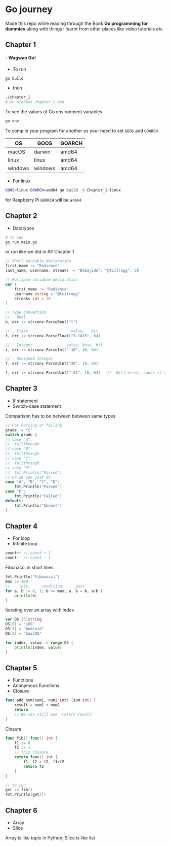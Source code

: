 # Go journey
Made this repo while reading through the Book **Go programming for dummies** along with things i learnt from other places like video tutorials etc


## Chapter 1
#### - Wagwan Go!
- To run
```sh
go build
```
- then
```sh
./chapter_1
# on Windows chapter_1.exe
```

To see the values of Go environment variables
```sh
go env
```

To compile your program for another os your need to set `GOOS` and `GOARCH`

OS      | GOOS     | GOARCH
--------|----------|------
macOS   | darwin   | amd64
linux   | linux    | amd64
windows | windows  | amd64

- For linux
```sh
GOOS=linux GOARCH=amd64 go build -0 Chapter_1-linux
```
for Raspberry Pi `GOARCH` will be `arm64`


## Chapter 2
- Datatypes

```sh
# To run
go run main.go
```
or run like we did in ## Chapter 1

```go
// Short variable declaration
first_name := "Radiance"
last_name, username, streaks := "Babajide", "@tcitrogg", 20
```

```go
// Multiple variable declaration
var (
    first_name := "Radiance"
    username string = "@tcitrogg"
    streaks int = 20
)
```

```go
// Type convertion
// - Bool
b, err := strconv.ParseBool("t")

// - Float                   value,   bit
f, err := strconv.ParseFloat("3.1415", 64)

// - Integer               value, base, bit
i, err := strconv.ParseInt("-18", 10, 64)

// - Unsigned Integer
f, err := strconv.ParseUint("20", 10, 64)

f, err := strconv.ParseUint("-53", 10, 64)   //  Will error, cause it cannot parse a signed int as an unsigned int
```


## Chapter 3
- If statement
- Switch-case statement

Comparison has to be between between same types
```go
// For Passing or failing
grade := "C"
switch grade {
// case "A":
// 	fallthrough
// case "B":
// 	fallthrough
// case "C":
// 	fallthrough
// case "D":
// 	fmt.Println("Passed")
// Or we can just do
case "A", "B", "C", "D":
    fmt.Println("Passed")
case "F":
    fmt.Println("Failed")
default:
    fmt.Println("Absent")
}
```


## Chapter 4
- For loop
- Infinite loop

```go
count++ // count + 1
count-- // count - 1
```

Fibonacci in short lines
```go
fmt.Println("Fibonacci")
max := 100
//    init;     condition;     post
for a, b := 0, 1; b <= max; a, b = b, a+b {
    println(b)
}
```

Iterating over an array with index
```go
var OS [3]string
OS[0] = "iOS"
OS[1] = "Android"
OS[2] = "SailOS"

for index, value := range OS {
    println(index, value)
}
```


## Chapter 5
- Functions
- Anonymous Functions
- Closure

```go
func add_num(num1, num2 int) (sum int) {
    result = num1 + num2
    return
    // We can still use `return result`
}
```

Closure
```go
func fib() func() int {
	f1 := 0
	f2 := 1
	// this closure
	return func() int {
		f1, f2 = f2, f1+f2
		return f2
	}
}

// to run
get := fib()
fmt.Println(get())
```


## Chapter 6
- Array
- Slice

Array is like tuple in Python, Slice is like list